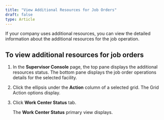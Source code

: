 ```yaml
---
title: "View Additional Resources for Job Orders"
draft: false
type: Article
---
```


If your company uses additional resources, you can view the detailed information about the additional resources for the job operation.

## To view additional resources for job orders

1.  In the **Supervisor Console** page, the top pane displays the additional resources status. The bottom pane displays the job order operations details for the selected facility.
2.  Click the ellipsis under the **Action** column of a selected grid. The Grid Action options display.
3.  Click **Work Center Status** tab.

    The **Work Center Status** primary view displays.